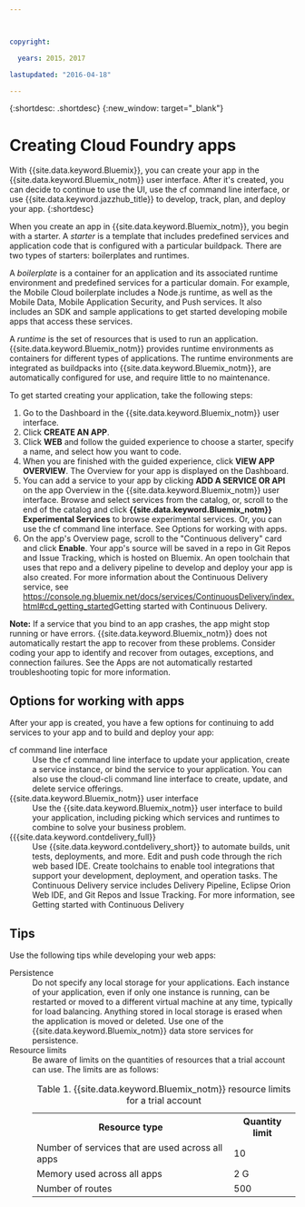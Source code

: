 ```yaml
---



copyright:

  years: 2015，2017

lastupdated: "2016-04-18"

---
```


{:shortdesc: .shortdesc}
{:new_window: target="_blank"}

# Creating Cloud Foundry apps

With {{site.data.keyword.Bluemix}}, you can create your app in the {{site.data.keyword.Bluemix_notm}} user interface. After it's created, you can decide to continue to use the UI, use the cf command line interface, or use {{site.data.keyword.jazzhub_title}} to develop, track, plan, and deploy your app.
{:shortdesc}

When you create an app in {{site.data.keyword.Bluemix_notm}}, you begin with a starter. A *starter* is a template that includes predefined services and application code that is configured with a particular buildpack. There are two types of starters: boilerplates and runtimes.

A *boilerplate* is a container for an application and its associated runtime environment and predefined services for a particular domain. For example, the Mobile Cloud boilerplate includes a Node.js runtime, as well as the Mobile Data, Mobile Application Security, and Push services. It also includes an SDK and sample applications to get started developing mobile apps that access these services.

A *runtime* is the set of resources that is used to run an application. {{site.data.keyword.Bluemix_notm}} provides runtime environments as containers for different types of applications. The runtime environments are integrated as buildpacks into {{site.data.keyword.Bluemix_notm}}, are automatically configured for use, and require little to no maintenance.

To get started creating your application, take the following steps:
  1. Go to the Dashboard in the {{site.data.keyword.Bluemix_notm}} user interface.
  2. Click **CREATE AN APP**.
  3. Click **WEB** and follow the guided experience to choose a starter, specify a name, and select how you want to code.
  4. When you are finished with the guided experience, click **VIEW APP OVERVIEW**. The Overview for your app is displayed on the Dashboard.
  5. You can add a service to your app by clicking **ADD A SERVICE OR API** on the app Overview in the {{site.data.keyword.Bluemix_notm}} user interface. Browse and select services from the catalog, or, scroll to the end of the catalog and click **{{site.data.keyword.Bluemix_notm}} Experimental Services** to browse experimental services. Or, you can use the cf command line interface. See Options for working with apps.
  6. On the app's Overview page, scroll to the "Continuous delivery" card and click **Enable**. Your app's source will be saved in a repo in Git Repos and Issue Tracking, which is hosted on Bluemix. An open toolchain that uses that repo and a delivery pipeline to develop and deploy your app is also created. For more information about the Continuous Delivery service, see <https://console.ng.bluemix.net/docs/services/ContinuousDelivery/index.html#cd_getting_started>Getting started with Continuous Delivery</a>.

**Note:** If a service that you bind to an app crashes, the app might stop running or have errors. {{site.data.keyword.Bluemix_notm}} does not automatically restart the app to recover from these problems. Consider coding your app to identify and recover from outages, exceptions, and connection failures. See the Apps are not automatically restarted troubleshooting topic for more information.

## Options for working with apps

After your app is created, you have a few options for continuing to add services to your app and to build and deploy your app:

<dl><dt>cf command line interface</dt>
<dd>Use the cf command line interface to update your application, create a service instance, or bind the service to your application. You can also use the cloud-cli command line interface to create, update, and delete service offerings.</dd>
<dt>{{site.data.keyword.Bluemix_notm}} user interface</dt>
<dd>Use the {{site.data.keyword.Bluemix_notm}} user interface to build your application, including picking which services and runtimes to combine to solve your business problem.</dd>
<dt>{{{site.data.keyword.contdelivery_full}}</dt>
<dd>Use {{site.data.keyword.contdelivery_short}} to automate builds, unit tests, deployments, and more. Edit and push code through the rich web based IDE. Create toolchains to enable tool integrations that support your development, deployment, and operation tasks. The Continuous Delivery service includes Delivery Pipeline, Eclipse Orion Web IDE, and Git Repos and Issue Tracking. For more information, see <https://console.ng.bluemix.net/docs/services/ContinuousDelivery/index.html#cd_getting_started>Getting started with Continuous Delivery</a>
</dd>
</dl>

## Tips

Use the following tips while developing your web apps:

<dl><dt>Persistence</dt>
<dd>Do not specify any local storage for your applications. Each instance of your application, even if only one instance is running, can be restarted or moved to a different virtual machine at any time, typically for load balancing. Anything stored in local storage is erased when the application is moved or deleted. Use one of the {{site.data.keyword.Bluemix_notm}} data store services for persistence.</dd>
<dt>Resource limits</dt>
<dd>Be aware of limits on the quantities of resources that a trial account can use. The limits are as follows:
<table style="width:100%">
<caption>Table 1. {{site.data.keyword.Bluemix_notm}} resource limits for a trial account</caption>
  <th>Resource type</th>	<th>Quantity limit</th>
<tr><td>Number of services that are used across all apps</td> <td>10</td>
<tr><td>Memory used across all apps</td> <td>	2 G</td>
<tr><td>Number of routes</td> <td>500</td>
</table>
</dd></dl>

